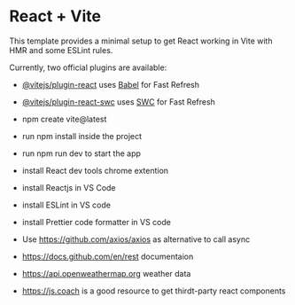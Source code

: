 # React + Vite

This template provides a minimal setup to get React working in Vite with HMR and some ESLint rules.

Currently, two official plugins are available:

- [@vitejs/plugin-react](https://github.com/vitejs/vite-plugin-react/blob/main/packages/plugin-react/README.md) uses [Babel](https://babeljs.io/) for Fast Refresh
- [@vitejs/plugin-react-swc](https://github.com/vitejs/vite-plugin-react-swc) uses [SWC](https://swc.rs/) for Fast Refresh

- npm create vite@latest
- run npm install inside the project
- run npm run dev to start the app

- install React dev tools chrome extention
- install Reactjs in VS Code
- install ESLint in VS code
- install Prettier code formatter in VS code

- Use https://github.com/axios/axios as alternative to call async
- https://docs.github.com/en/rest documentaion

- https://api.openweathermap.org weather data
- https://js.coach is a good resource to get thirdt-party react components

